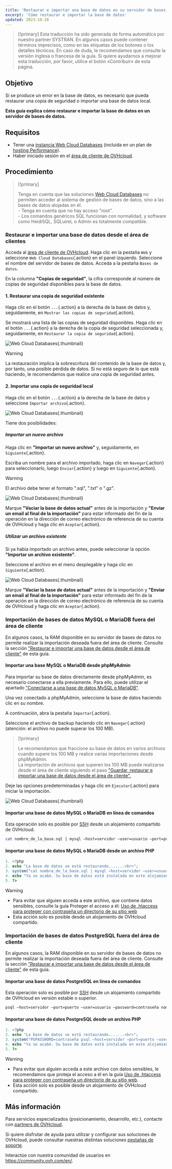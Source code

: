 ```yaml
---
title: 'Restaurar e importar una base de datos en su servidor de bases de datos'
excerpt: 'Cómo restaurar e importar la base de datos'
updated: 2023-10-26
---
```


> [!primary]
> Esta traducción ha sido generada de forma automática por nuestro partner SYSTRAN. En algunos casos puede contener términos imprecisos, como en las etiquetas de los botones o los detalles técnicos. En caso de duda, le recomendamos que consulte la versión inglesa o francesa de la guía. Si quiere ayudarnos a mejorar esta traducción, por favor, utilice el botón «Contribuir» de esta página.
>

## Objetivo

Si se produce un error en la base de datos, es necesario que pueda restaurar una copia de seguridad o importar una base de datos local. 

**Esta guía explica cómo restaurar e importar la base de datos en un servidor de bases de datos.**

## Requisitos

- Tener una [instancia Web Cloud Databases](https://www.ovh.es/cloud/cloud-databases/) (incluida en un plan de [hosting Performance](https://www.ovhcloud.com/es/web-hosting/)).
- Haber iniciado sesión en el [área de cliente de OVHcloud](/links/manager).

## Procedimiento

> [!primary]
>
> Tenga en cuenta que las soluciones [Web Cloud Databases](https://www.ovh.es/cloud/cloud-databases/) no permiten acceder al sistema de gestión de bases de datos, sino a las bases de datos alojadas en él.
> <br> - Tenga en cuenta que no hay acceso "root".
> <br> - Los comandos genéricos SQL funcionan con normalidad, y software como HeidiSQL, SQLuireL o Admin es totalmente compatible.
> 

### Restaurar e importar una base de datos desde el área de clientes

Acceda al [área de cliente de OVHcloud](/links/manager). Haga clic en la pestaña `Web` y seleccione `Web Cloud Databases`{.action} en el panel izquierdo. Seleccione el nombre del servidor de bases de datos. Acceda a la pestaña `Bases de datos`.

En la columna **"Copias de seguridad"**, la cifra corresponde al número de copias de seguridad disponibles para la base de datos.

#### 1\. Restaurar una copia de seguridad existente

Haga clic en el botón `...`{.action} a la derecha de la base de datos y, seguidamente, en `Mostrar las copias de seguridad`{.action}.

Se mostrará una lista de las copias de seguridad disponibles. Haga clic en el botón `...`{.action} a la derecha de la copia de seguridad seleccionada y, seguidamente, en `Restaurar la copia de seguridad`{.action}.

![Web Cloud Databases](images/restore-the-backup.png){.thumbnail}

> [!warning]
>
> La restauración implica la sobrescritura del contenido de la base de datos y, por tanto, una posible pérdida de datos. Si no está seguro de lo que está haciendo, le recomendamos que realice una copia de seguridad antes.
> 

#### 2\. Importar una copia de seguridad local

Haga clic en el botón `...`{.action} a la derecha de la base de datos y seleccione `Importar archivo`{.action}.

![Web Cloud Databases](images/import-file.png){.thumbnail}

Tiene dos posibilidades:

##### Importar un nuevo archivo

Haga clic en **"Importar un nuevo archivo"** y, seguidamente, en `Siguiente`{.action}.

Escriba un nombre para el archivo importado, haga clic en `Navegar`{.action} para seleccionarlo, luego `Enviar`{.action} y luego en `Siguiente`{.action}.

> [!warning]
>
> El archivo debe tener el formato ".sql", ".txt" o ".gz".
> 

![Web Cloud Databases](images/database-import-new-file-step-2.png){.thumbnail}

Marque **"Vaciar la base de datos actual"** antes de la importación y **"Enviar un email al final de la importación"** para estar informado del fin de la operación en la dirección de correo electrónico de referencia de su cuenta de OVHcloud y haga clic en `Aceptar`{.action}.

##### Utilizar un archivo existente

Si ya había importado un archivo antes, puede seleccionar la opción **"Importar un archivo existente"**.

Seleccione el archivo en el menú desplegable y haga clic en `Siguiente`{.action}.

![Web Cloud Databases](images/database-import-existing-file-step-2.png){.thumbnail}

Marque **"Vaciar la base de datos actual"** antes de la importación y **"Enviar un email al final de la importación"** para estar informado del fin de la operación en la dirección de correo electrónico de referencia de su cuenta de OVHcloud y haga clic en `Aceptar`{.action}.

### Importación de bases de datos MySQL o MariaDB fuera del área de cliente

En algunos casos, la RAM disponible en su servidor de bases de datos no permite realizar la importación deseada fuera del área de cliente. Consulte la sección ["Restaurar e importar una base de datos desde el área de cliente"](./#restaurar-e-importar-una-base-de-datos-desde-el-area-de-cliente) de esta guía.

#### Importar una base MySQL o MariaDB desde phpMyAdmin

Para importar su base de datos directamente desde phpMyAdmin, es necesario conectarse a ella previamente. Para ello, puede utilizar el apartado ["Conectarse a una base de datos MySQL o MariaDB"](/pages/web_cloud/web_cloud_databases/connecting-to-database-on-database-server).

Una vez conectado a phpMyAdmin, seleccione la base de datos haciendo clic en su nombre.

A continuación, abra la pestaña `Importar`{.action}.

Seleccione el archivo de backup haciendo clic en `Navegar`{.action} (atención: el archivo no puede superar los 100 MB).

> [!primary]
>
> Le recomendamos que fraccione su base de datos en varios archivos cuando supere los 100 MB y realice varias importaciones desde phpMyAdmin.<br>
> La importación de archivos que superen los 100 MB puede realizarse desde el área de cliente siguiendo el paso ["Guardar, restaurar e importar una base de datos desde el área de cliente".](./#restaurar-e-importar-una-base-de-datos-desde-el-area-de-clientes) 

Deje las opciones predeterminadas y haga clic en `Ejecutar`{.action} para iniciar la importación.

![Web Cloud Databases](images/pma-upload-backup-web-cloud-db.png){.thumbnail}

#### Importar una base de datos MySQL o MariaDB en línea de comandos

Esta operación solo es posible por [SSH](/pages/web_cloud/web_hosting/ssh_on_webhosting) desde un alojamiento compartido de OVHcloud.

```bash
cat nombre_de_la_base.sql | mysql —host=servidor —user=usuario —port=puerto —contraseña=contraseña nombre_de_la_BD
```

#### Importar una base de datos MySQL o MariaDB desde un archivo PHP

```php
1. <?php
2. echo "La base de datos se está restaurando.......<br>";
3. system("cat nombre_de_la_base.sql | mysql —host=servidor —user=usuario —port=puerto —password=contraseña nombre_de_la_BD");
4. echo "Ya se acabó. Su base de datos está instalada en este alojamiento".
5. ?>
```

> [!warning]
>
> - Para evitar que alguien acceda a este archivo, que contiene datos sensibles, consulte la guía Proteger el acceso a él: [Uso de .htaccess para proteger con contraseña un directorio de su sitio web](/pages/web_cloud/web_hosting/htaccess_protect_directory_by_password)
> - Esta acción solo es posible desde un alojamiento de OVHcloud compartido.
>

### Importación de bases de datos PostgreSQL fuera del área de cliente

En algunos casos, la RAM disponible en su servidor de bases de datos no permite realizar la importación deseada fuera del área de cliente. Consulte la sección ["Restaurar e importar una base de datos desde el área de cliente"](./#restaurar-e-importar-una-base-de-datos-desde-el-area-de-clientes) de esta guía.

#### Importar una base de datos PostgreSQL en línea de comandos

Esta operación solo es posible por [SSH](/pages/web_cloud/web_hosting/ssh_on_webhosting) desde un alojamiento compartido de OVHcloud en versión estable o superior.

```bash
psql —host=servidor —port=puerto —user=usuario —password=contraseña nombre_de_la_BD < nombre_de_la_BD.sql
```

#### Importar una base de datos PostgreSQL desde un archivo PHP

```php
1. <?php
2. echo "La base de datos se está restaurando.......<br>";
3. system("PGPASSWORD=contraseña psql —host=servidor —port=puerto —user=usuario —password=contraseña nombre_de_la_BD < nombre_de_la_BD.sql");
4. echo "Ya se acabó. Su base de datos está instalada en este alojamiento".
5. ?>
```

> [!warning]
>
> - Para evitar que alguien acceda a este archivo con datos sensibles, le recomendamos que proteja el acceso a él en la guía [Uso de .htaccess para proteger con contraseña un directorio de su sitio web](/pages/web_cloud/web_hosting/htaccess_protect_directory_by_password).
> - Esta acción solo es posible desde un alojamiento de OVHcloud compartido.
>

## Más información

Para servicios especializados (posicionamiento, desarrollo, etc.), contacte con [partners de OVHcloud](https://partner.ovhcloud.com/es/directory).

Si quiere disfrutar de ayuda para utilizar y configurar sus soluciones de OVHcloud, puede consultar nuestras distintas soluciones [pestañas de soporte](/links/support).

Interactúe con nuestra comunidad de usuarios en <https://community.ovh.com/en/>.